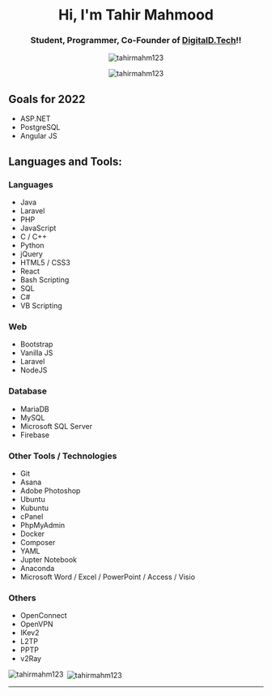 <h1 align="center">Hi, I'm Tahir Mahmood</h1>
<h3 align="center"> Student, Programmer, Co-Founder of <a href="https://digitaldtech.com">DigitalD.Tech</a>!!</h3>

<p align="center"> <img src="https://komarev.com/ghpvc/?username=tahirmahm123&label=Profile%20views&color=0e75b6&style=flat" alt="tahirmahm123" /> </p>

<p align="center"><img src="https://github-readme-stats.vercel.app/?username=tahirmahm123" alt="tahirmahm123" /> </p>

## Goals for 2022
- ASP.NET
- PostgreSQL
- Angular JS

## Languages and Tools:
### Languages
- Java
- Laravel
- PHP
- JavaScript
- C / C++
- Python
- jQuery
- HTML5 / CSS3
- React
- Bash Scripting
- SQL
- C#
- VB Scripting

### Web
- Bootstrap
- Vanilla JS
- Laravel
- NodeJS

### Database
- MariaDB
- MySQL
- Microsoft SQL Server
- Firebase 


### Other Tools / Technologies 
- Git
- Asana
- Adobe Photoshop
- Ubuntu
- Kubuntu
- cPanel
- PhpMyAdmin
- Docker
- Composer
- YAML
- Jupter Notebook
- Anaconda
- Microsoft Word / Excel / PowerPoint / Access / Visio

### Others
- OpenConnect
- OpenVPN
- IKev2
- L2TP
- PPTP
- v2Ray


<p><img align="left" src="https://github-readme-stats.vercel.app/api/top-langs?username=tahirmahm123&show_icons=true&locale=en&layout=compact" alt="tahirmahm123" /></p>

<p>&nbsp;<img align="center" src="https://github-readme-stats.vercel.app/api?username=tahirmahm123&count_private=true&show_icons=true&locale=en" alt="tahirmahm123" /></p>

---
